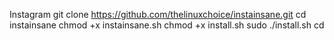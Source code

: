 Instagram
git clone https://github.com/thelinuxchoice/instainsane.git
cd instainsane
chmod +x instainsane.sh
chmod +x install.sh
sudo ./install.sh
cd
